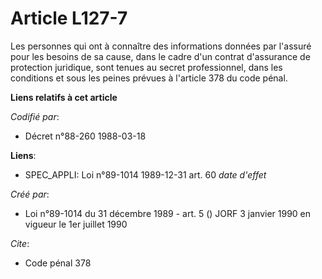 # Article L127-7

Les personnes qui ont à connaître des informations données par l'assuré pour les besoins de sa cause, dans le cadre d'un
contrat d'assurance de protection juridique, sont tenues au secret professionnel, dans les conditions et sous les peines
prévues à l'article 378 du code pénal.

**Liens relatifs à cet article**

_Codifié par_:

  - Décret n°88-260 1988-03-18

**Liens**:

  - SPEC_APPLI: Loi n°89-1014 1989-12-31 art. 60 *date d'effet*

_Créé par_:

  - Loi n°89-1014 du 31 décembre 1989 - art. 5 () JORF 3 janvier 1990 en vigueur le 1er juillet 1990

_Cite_:

  - Code pénal 378
